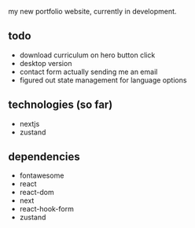 my new portfolio website, currently in development.

## todo

- download curriculum on hero button click
- desktop version 
- contact form actually sending me an email
- figured out state management for language options

## technologies (so far)

- nextjs
- zustand 

## dependencies 

- fontawesome
- react
- react-dom
- next
- react-hook-form
- zustand